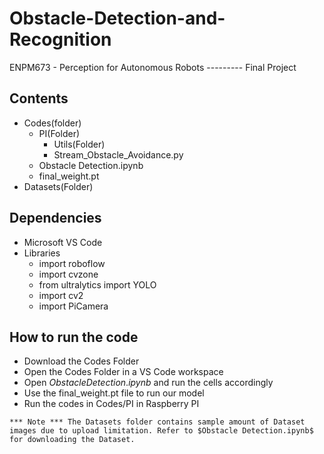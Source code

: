 # Obstacle-Detection-and-Recognition
ENPM673 - Perception for Autonomous Robots --------- Final Project

## Contents
- Codes(folder)
    - PI(Folder)
        - Utils(Folder)
        - Stream_Obstacle_Avoidance.py
    - Obstacle Detection.ipynb
    - final_weight.pt
- Datasets(Folder)

## Dependencies
- Microsoft VS Code
- Libraries
    - import roboflow
    - import cvzone
    - from ultralytics import YOLO
    - import cv2
    - import PiCamera


## How to run the code
- Download the Codes Folder
- Open the Codes Folder in a VS Code workspace
- Open $Obstacle Detection.ipynb$ and run the cells accordingly
- Use the final_weight.pt file to run our model
- Run the codes in Codes/PI in Raspberry PI

``
 *** Note ***
The Datasets folder contains sample amount of Dataset images due to upload limitation. Refer to $Obstacle Detection.ipynb$ for downloading the Dataset.
``

